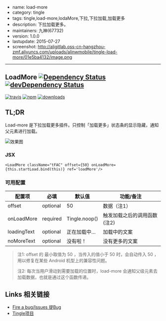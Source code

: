 - name: load-more
- category: tingle
- tags: tingle,load-more,lodaMore,下拉,下拉加载,加载更多
- description: 下拉加载更多。
- maintainers: 九神(67732)
- version: 1.0.0
- lastupdate: 2015-07-27
- screenshot: http://aligitlab.oss-cn-hangzhou-zmf.aliyuncs.com/uploads/alinwmobile/tingle-load-more/01e5ba4132/image.png

---

## LoadMore [![Dependency Status](http://img.shields.io/david/tinglejs/tingle-load-more.svg?style=flat-square)](https://david-dm.org/tinglejs/tingle-load-more) [![devDependency Status](http://img.shields.io/david/dev/tinglejs/tingle-load-more.svg?style=flat-square)](https://david-dm.org/tinglejs/tingle-load-more#info=devDependencies)

[![travis][travis-image]][travis-url]
[![npm][npm-image]][npm-url]
[![downloads][downloads-image]][downloads-url]

## TL;DR

Load-more 是下拉加载更多插件。只控制「加载更多」状态条的显示隐藏，通知父元素进行加载。

![效果图](http://aligitlab.oss-cn-hangzhou-zmf.aliyuncs.com/uploads/alinwmobile/tingle-load-more/01e5ba4132/image.png)

### JSX

```
<LoadMore className="tFAC" offset={50} onLoadMore={this.startLoad.bind(this)} ref='loadMore'/>
```


### 可用配置

| 配置项 | 必填 | 默认值 | 功能/备注 |
|---|----|---|----|
|offset|optional|50| 数据（注1）|
|onLoadMore|required|Tingle.noop()| 触发加载之后的调用函数 (注2) |
|loadingText|optional|正在加载中…| 加载中的文案 |
|noMoreText|optional|没有啦！| 没有更多的文案 |


> 注1: offset 的 最小取值为 50 ，当传入的值小于 50 时，会自动传入 50 ，用以修复在某些 Android 机型上的兼容性问题。
>
> 注2: 每次当用户滑动到需要加载的位置时，load-more 会通知父级元素去加载数据，也就是通过这个函数传递。



## Links 相关链接

- [Fire a bug/Issues 提Bug](http://gitlab.alibaba-inc.com/alinwmobile/tingle-load-more/issues)
- [Tingle项目](http://gitlab.alibaba-inc.com/alinwmobile/tingle/tree/master)

[travis-image]: https://img.shields.io/travis/tinglejs/tingle-load-more.svg?style=flat-square
[travis-url]: https://travis-ci.org/tinglejs/tingle-load-more
[npm-image]: https://img.shields.io/npm/v/tingle-load-more.svg?style=flat-square
[npm-url]: https://npmjs.org/package/tingle-load-more
[downloads-image]: https://img.shields.io/npm/dm/tingle-load-more.svg?style=flat-square
[downloads-url]: https://npmjs.org/package/tingle-load-more